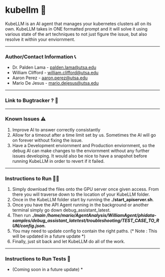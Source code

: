 # kubellm 🤖

KubeLLM is an AI agent that manages your kubernetes clusters all on its own. KubeLLM takes in ONE formatted prompt and it will solve it using various state of the art techniques to not just figure the issue, but also resolve it within your enviornment.

---

### Author/Contact Information 📞
- Dr. Palden Lama - palden.lama@utsa.edu
- William Clifford - william.clifford@utsa.edu
- Aaron Perez - aaron.perez@utsa.edu
- Mario De Jesus - mario.dejesus@utsa.edu

---

### Link to Bugtracker ? 🐛

---

### Known Issues ⚠️
1. Improve AI to answer correctly consistantly
2. Allow for a timeout after a time limit set by us. Sometimes the AI will go on forever without fixing the issue.
3. Have a Development enviornment and Production enviornment, so the debug AI can make changes to the enviornment without any further issues developing. It would also be nice to have a snapshot before running KubeLLM in order to revert if it failed.

---

### Instructions to Run 🏃💨
1. Simply download the files onto the GPU server once given access. From there you will traverse down to the location of your KubeLLM folder.
2. Once in the KubeLLM folder start by running the **./start_apiserver.sh**.
3. Once you have the API Agent running in the background or another terminal simply go down debug_assistant_latest.
4. Then run ***./main /home/mario/AgentAnalysis/WilliamAgent/phidata-samples/debug_assistant_latetest/troubleshooting/TEST_CASE_TO_RUN/config.json.***
5. You may need to update config to contain the right paths. (* Note : This will be updated in a future update *)
6. Finally, just sit back and let KubeLLM do all of the work.

---

### Instructions to Run Tests 📝
* (Coming soon in a future update) *
